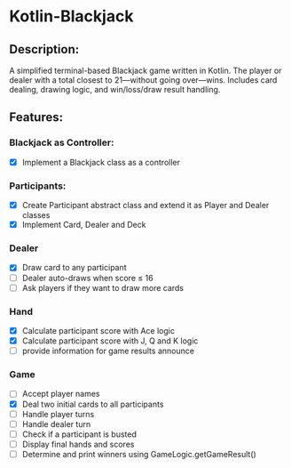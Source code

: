 # Kotlin-Blackjack

## Description:
A simplified terminal-based Blackjack game written in Kotlin.
The player or dealer with a total closest to 21—without going over—wins.
Includes card dealing, drawing logic, and win/loss/draw result handling.

## Features: 
### Blackjack as Controller:
- [x] Implement a Blackjack class as a controller

### Participants:
- [x] Create Participant abstract class and extend it as Player and Dealer classes
- [x] Implement Card, Dealer and Deck

### Dealer
- [x] Draw card to any participant
- [ ] Dealer auto-draws when score ≤ 16
- [ ] Ask players if they want to draw more cards

### Hand
- [x] Calculate participant score with Ace logic
- [x] Calculate participant score with J, Q and K logic
- [ ] provide information for game results announce

### Game
- [ ] Accept player names
- [x] Deal two initial cards to all participants
- [ ] Handle player turns
- [ ] Handle dealer turn
- [ ] Check if a participant is busted
- [ ] Display final hands and scores
- [ ] Determine and print winners using GameLogic.getGameResult()